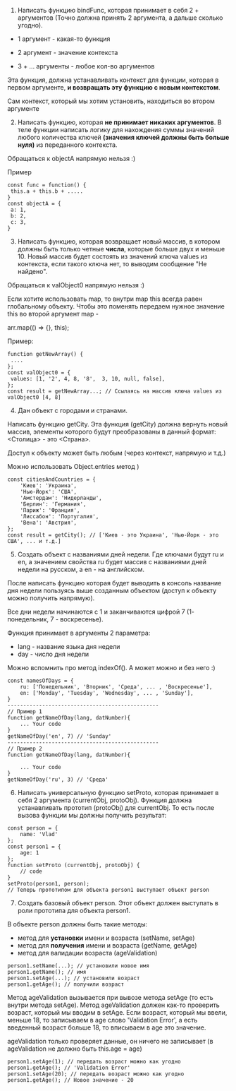 
1. Написать функцию bindFunc, которая принимает в себя 2 + аргументов (Точно должна принять 2 аргумента, а дальше сколько угодно).

- 1 аргумент - какая-то функция

- 2 аргумент - значение контекста

- 3 + ... аргументы - любое кол-во аргументов

Эта функция, должна устанавливать контекст для функции, которая в первом аргументе, **и возвращать эту функцию с новым контекстом**.

Сам контекст, который мы хотим установить, находиться во втором аргументе

2. Написать функцию, которая **не принимает никаких аргументов**. В теле функции написать логику для нахождения суммы значений любого количества ключей **(значения ключей должны быть больше нуля)** из переданного контекста.

Обращаться к objectA напрямую нельзя :)

Пример

```
const func = function() {
 this.a + this.b + .....
}
const objectA = {
 a: 1,
 b: 2,
 c: 3,
}
```

3. Написать функцию, которая возвращает новый массив, в котором должны быть только четные **числа**, которые больше двуx и меньше 10. Новый массив будет состоять из значений ключа values из контекста, если такого ключа нет, то выводим сообщение "Не найдено".

Обращаться к valObject0 напрямую нельзя :)

Если хотите использовать map, то внутри map this всегда равен глобальному объекту. Чтобы это поменять передаем нужное значение this во второй аргумент map -

arr.map(() => {}, this);

Пример:

```
function getNewArray() {
 ....
};
const valObject0 = {
 values: [1, '2', 4, 8, '8',  3, 10, null, false],
};
const result = getNewArray...; // Ссылаясь на массив ключа values из valObject0 [4, 8]
```


4. Дан объект с городами и странами.

Написать функцию getCity. Эта функция (getCity) должна вернуть новый массив, элементы которого будут преобразованы в данный формат: <Столица> - это <Страна>.

Доступ к объекту может быть любым (через контекст, напрямую и т.д.)

Можно использовать Object.entries метод )

```
const citiesAndCountries = {
	'Киев': 'Украина',
	'Нью-Йорк': 'США',
	'Амстердам': 'Нидерланды',
	'Берлин': 'Германия',
	'Париж': 'Франция',
	'Лиссабон': 'Португалия',
	'Вена': 'Австрия',
};
const result = getCity(); // ['Киев - это Украина', 'Нью-Йорк - это США', ... и т.д.]
```

5. Создать объект с названиями дней недели. Где ключами будут ru и en, a значением свойства ru будет массив с названиями дней недели на русском, а en - на английском.

После написать функцию которая будет выводить в консоль название дня недели пользуясь выше созданным объектом (доступ к объекту можно получить напрямую).

Все дни недели начинаются с 1 и заканчиваются цифрой 7 (1- понедельник, 7 - воскресенье).

Функция принимает в аргументы 2 параметра:

- lang - название языка дня недели
- day - число дня недели

Можно вспомнить про метод indexOf(). А может можно и без него :)

```
const namesOfDays = {
    ru: ['Понедельник', 'Вторник', 'Среда', ... , 'Воскресенье'],
    en: ['Monday', 'Tuesday', 'Wednesday', ... , 'Sunday'],
}
------------------------------------------------
// Пример 1
function getNameOfDay(lang, datNumber){
    ... Your code
}
getNameOfDay('en', 7) // 'Sunday'
------------------------------------------------
// Пример 2
function getNameOfDay(lang, datNumber){
    
    ... Your code
}
getNameOfDay('ru', 3) // 'Среда'
```

6. Написать универсальную функцию setProto, которая принимает в себя 2 аргумента (currentObj, protoObj). Функция должна устанавливать прототип (protoObj) для currentObj. То есть после вызова функции мы должны получить результат:

```
const person = {
    name: 'Vlad'
};
const person1 = {
    age: 1
};
function setProto (currentObj, protoObj) {
    // code
}
setProto(person1, person);
// Теперь прототипом для объекта person1 выступает объект person
```

7. Создать базовый объект person. Этот объект должен выступать в роли прототипа для объекта person1.

В объекте person должны быть такие методы:
- метод для **установки** имени и возраста (setName, setAge)
- метод для **получения** имени и возраста (getName, getAge)
- метод для валидации возраста (ageValidation)

```
person1.setName(...); // установили новое имя
person1.getName(); // имя
person1.setAge(...); // установили возраст
person1.getAge(); // получили возраст
```

Метод ageValidation вызывается при вывозе метода setAge (то есть внутри метода setAge). Метод ageValidation должен как-то проверить возраст, который мы вводим в setAge. Если возраст, который мы ввели, меньше 18, то записываем в age слово 'Validation Error', а есть введенный возраст больше 18, то вписываем в age это значение.

ageValidation только проверяет данные, он ничего не записывает (в ageValidation не должно быть this.age = age)

``` 
person1.setAge(1); // передать возраст можно как угодно
person1.getAge(); // 'Validation Error'
person1.setAge(20); // передать возраст можно как угодно
person1.getAge(); // Новое значение - 20
```